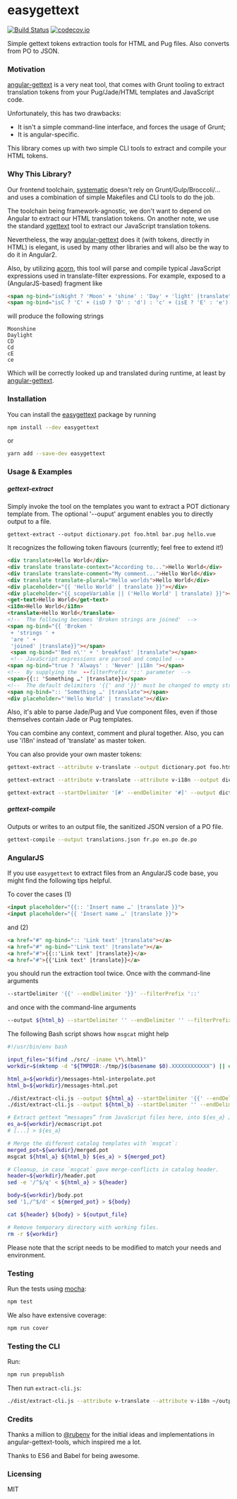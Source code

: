 # easygettext

[![Build Status](https://travis-ci.org/Polyconseil/easygettext.svg?branch=master)](https://travis-ci.org/Polyconseil/easygettext)
[![codecov.io](https://codecov.io/github/Polyconseil/easygettext/coverage.svg?branch=master)](https://codecov.io/github/Polyconseil/easygettext?branch=master)

Simple gettext tokens extraction tools for HTML and Pug files. Also converts from PO to JSON.

### Motivation

[angular-gettext](https://angular-gettext.rocketeer.be/) is a very neat tool, that comes with Grunt tooling
to extract translation tokens from your Pug/Jade/HTML templates and JavaScript code.

Unfortunately, this has two drawbacks:

- It isn't a simple command-line interface, and forces the usage of Grunt;
- It is angular-specific.

This library comes up with two simple CLI tools to extract and compile your HTML tokens.

### Why This Library?

Our frontend toolchain, [systematic](https://github.com/Polyconseil/systematic) doesn't rely on Grunt/Gulp/Broccoli/...
and uses a combination of simple Makefiles and CLI tools to do the job.

The toolchain being framework-agnostic, we don't want to depend on Angular to extract our HTML translation tokens.
On another note, we use the standard [xgettext](http://www.gnu.org/savannah-checkouts/gnu/gettext/manual/html_node/xgettext-Invocation.html)
tool to extract our JavaScript translation tokens.

Nevertheless, the way [angular-gettext](https://angular-gettext.rocketeer.be/) does it (with tokens, directly in HTML) is elegant, is used by many other
libraries and will also be the way to do it in Angular2.

Also, by utilizing [acorn](https://github.com/ternjs/acorn), this tool will parse and compile typical JavaScript expressions used in translate-filter expressions.  For example, exposed to a (AngularJS-based) fragment like 
```html
<span ng-bind="isNight ? 'Moon' + 'shine' : 'Day' + 'light' |translate"></span>
<span ng-bind="isC ? 'C' + (isD ? 'D' : 'd') : 'c' + (isE ? 'E' : 'e') |i18n "></span>
``` 
will produce the following strings
```text
Moonshine
Daylight
CD
Cd
cE
ce
``` 
Which will be correctly looked up and translated during runtime, at least by [angular-gettext](https://angular-gettext.rocketeer.be/). 

### Installation
You can install the [easygettext](https://www.npmjs.com/package/easygettext) package by running 
```bash
npm install --dev easygettext
```
or 
```bash
yarn add --save-dev easygettext
```


### Usage & Examples

##### gettext-extract

Simply invoke the tool on the templates you want to extract a POT dictionary template from.
The optional '--ouput' argument enables you to directly output to a file.

```
gettext-extract --output dictionary.pot foo.html bar.pug hello.vue
```

It recognizes the following token flavours (currently; feel free to extend it!)

```html
<div translate>Hello World</div>
<div translate translate-context="According to...">Hello World</div>
<div translate translate-comment="My comment...">Hello World</div>
<div translate translate-plural="Hello worlds">Hello World</div>
<div placeholder="{{ 'Hello World' | translate }}"></div>
<div placeholder="{{ scopeVariable || ('Hello World' | translate) }}"></div>
<get-text>Hello World</get-text>
<i18n>Hello World</i18n>
<translate>Hello World</translate>
<!--  The following becomes 'Broken strings are joined'  --> 
<span ng-bind="{{ 'Broken '
 + 'strings ' +
 'are ' + 
 'joined' |translate}}"></span>
 <span ng-bind="'Bed n\'' + ' breakfast' |translate"></span>
 <!-- JavaScript expressions are parsed and compiled -->
<span ng-bind="true ? 'Always' : 'Never' |i18n "></span>
<!--  By supplying the  --filterPrefix '::' parameter  -->  
<span>{{:: 'Something …' |translate}}</span>
<!--  The default delimiters '{{' and '}}' must be changed to empty strings to handle these examples  -->
<span ng-bind=":: 'Something …' |translate"></span>
<div placeholder="'Hello World' | translate"></div>
```

Also, it's able to parse Jade/Pug and Vue component files, even if those themselves contain Jade or Pug
templates.

You can combine any context, comment and plural together. Also, you can use 'i18n' instead
of 'translate' as master token.

You can also provide your own master tokens:

```bash
gettext-extract --attribute v-translate --output dictionary.pot foo.html bar.jade

gettext-extract --attribute v-translate --attribute v-i18n --output dictionary.pot foo.html bar.jade

gettext-extract --startDelimiter '[#' --endDelimiter '#]' --output dictionary.pot foo.html bar.jade
```

##### gettext-compile

Outputs or writes to an output file, the sanitized JSON version of a PO file.

```bash
gettext-compile --output translations.json fr.po en.po de.po
```

### AngularJS
If you use `easygettext` to extract files from an AngularJS code base, you might find the following tips helpful.

To cover the cases (1)
```html
<input placeholder="{{:: 'Insert name …' |translate }}">
<input placeholder="{{ 'Insert name …' |translate }}">
```

and (2)
```html
<a href="#" ng-bind=":: 'Link text' |translate"></a>
<a href="#" ng-bind="'Link text' |translate"></a>
<a href="#">{{::'Link text' |translate}}</a>
<a href="#">{{'Link text' |translate}}</a>
``` 
you should run the extraction tool twice.  Once with the command-line arguments
```bash
--startDelimiter '{{' --endDelimiter '}}' --filterPrefix '::'
```
and once with the command-line arguments
```bash
--output ${html_b} --startDelimiter '' --endDelimiter '' --filterPrefix '::'
```

The following Bash script shows how `msgcat` might help
```bash
#!/usr/bin/env bash

input_files="$(find ./src/ -iname \*\.html)"
workdir=$(mktemp -d "${TMPDIR:-/tmp/}$(basename $0).XXXXXXXXXXXX") || exit 1

html_a=${workdir}/messages-html-interpolate.pot
html_b=${workdir}/messages-html.pot

./dist/extract-cli.js --output ${html_a} --startDelimiter '{{' --endDelimiter '}}' --filterPrefix '::' ${input_files}
./dist/extract-cli.js --output ${html_b} --startDelimiter '' --endDelimiter '' --filterPrefix '::' ${input_files}

# Extract gettext “messages” from JavaScript files here, into ${es_a} …
es_a=${workdir}/ecmascript.pot
# [...] > ${es_a}

# Merge the different catalog templates with `msgcat`:  
merged_pot=${workdir}/merged.pot
msgcat ${html_a} ${html_b} ${es_a} > ${merged_pot}

# Cleanup, in case `msgcat` gave merge-conflicts in catalog header.
header=${workdir}/header.pot
sed -e '/^$/q' < ${html_a} > ${header}

body=${workdir}/body.pot
sed '1,/^$/d' < ${merged_pot} > ${body}

cat ${header} ${body} > ${output_file}

# Remove temporary directory with working files.
rm -r ${workdir}
``` 
Please note that the script needs to be modified to match your needs and environment.

### Testing

Run the tests using [mocha](https://mochajs.org/):

```bash
npm test
```

We also have extensive coverage:

```bash
npm run cover
```

### Testing the CLI

Run:

```bash
npm run prepublish
```

Then run `extract-cli.js`:

```bash
./dist/extract-cli.js --attribute v-translate --attribute v-i18n ~/output.html
```

### Credits

Thanks a million to [@rubenv](https://github.com/rubenv) for the initial ideas and
implementations in angular-gettext-tools, which inspired me a lot.

Thanks to ES6 and Babel for being awesome.

### Licensing

MIT

